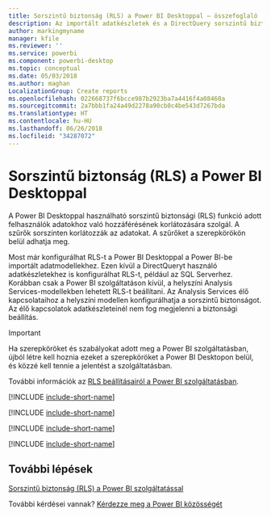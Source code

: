 ```yaml
---
title: Sorszintű biztonság (RLS) a Power BI Desktoppal – összefoglaló
description: Az importált adatkészletek és a DirectQuery sorszintű biztonságának konfigurálása a Power BI Desktopban.
author: markingmyname
manager: kfile
ms.reviewer: ''
ms.service: powerbi
ms.component: powerbi-desktop
ms.topic: conceptual
ms.date: 05/03/2018
ms.author: maghan
LocalizationGroup: Create reports
ms.openlocfilehash: 022668737f6bcce987b2923ba7a4416f4a08460a
ms.sourcegitcommit: 2a7bbb1fa24a49d2278a90cb0c4be543d7267bda
ms.translationtype: HT
ms.contentlocale: hu-HU
ms.lasthandoff: 06/26/2018
ms.locfileid: "34287072"
---
```

# <a name="row-level-security-rls-with-power-bi-desktop"></a>Sorszintű biztonság (RLS) a Power BI Desktoppal
A Power BI Desktoppal használható sorszintű biztonsági (RLS) funkció adott felhasználók adatokhoz való hozzáférésének korlátozására szolgál. A szűrők sorszinten korlátozzák az adatokat. A szűrőket a szerepkörökön belül adhatja meg.

Most már konfigurálhat RLS-t a Power BI Desktoppal a Power BI-be importált adatmodellekhez. Ezen kívül a DirectQueryt használó adatkészletekhez is konfigurálhat RLS-t, például az SQL Serverhez. Korábban csak a Power BI szolgáltatáson kívül, a helyszíni Analysis Services-modellekben lehetett RLS-t beállítani. Az Analysis Services élő kapcsolataihoz a helyszíni modellen konfigurálhatja a sorszintű biztonságot. Az élő kapcsolatok adatkészleteinél nem fog megjelenni a biztonsági beállítás.

> [!IMPORTANT]
> Ha szerepköröket és szabályokat adott meg a Power BI szolgáltatásban, újból létre kell hoznia ezeket a szerepköröket a Power BI Desktopon belül, és közzé kell tennie a jelentést a szolgáltatásban.
> 
> 

További információk az [RLS beállításairól a Power BI szolgáltatásban](service-admin-rls.md).

[!INCLUDE [include-short-name](./includes/rls-desktop-define-roles.md)]

[!INCLUDE [include-short-name](./includes/rls-desktop-view-as-roles.md)]

[!INCLUDE [include-short-name](./includes/rls-limitations.md)]

[!INCLUDE [include-short-name](./includes/rls-faq.md)]

## <a name="next-steps"></a>További lépések
[Sorszintű biztonság (RLS) a Power BI szolgáltatással](service-admin-rls.md)  

További kérdései vannak? [Kérdezze meg a Power BI közösségét](http://community.powerbi.com/)


